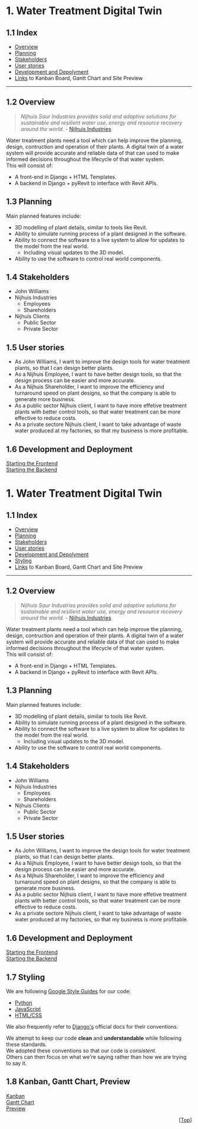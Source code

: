 # 1. Water Treatment Digital Twin 
## 1.1 Index
- [Overview](#12-overview)
- [Planning](#13-planning)
- [Stakeholders](#14-stakeholders)
- [User stories](#15-user-stories)
- [Development and Depolyment](#16-development-and-deployment)
- [Links](#17-kanban-and-gantt-chart) to Kanban Board, Gantt Chart and Site Preview 
---
## 1.2 Overview
> _Nijhuis Saur Industries provides solid and adaptive solutions for sustainable and resilient water use, energy and resource recovery around the world._ - [Nijhuis Industries](https://www.nijhuisindustries.com/)

Water treatment plants need a tool which can help improve the planning, design, contruction and operation of their plants. 
A digital twin of a water system will provide accurate and reliable data of that can used to make informed decisions throughout 
the lifecycle of that water system. \
This will consist of: 
  - A front-end in Django + HTML Templates. 
  - A backend in Django + pyRevit to interface with Revit APIs.

## 1.3 Planning
Main planned features include:
- 3D modelling of plant details, similar to tools like Revit.
- Ability to simulate running process of a plant designed in the software.
- Ability to connect the software to a live system to allow for updates to the model from the real world.
  - Including visual updates to the 3D model.
- Ability to use the software to control real world components.

## 1.4 Stakeholders
- John Williams
- Nijhuis Industries
  - Employees
  - Shareholders
- Nijhuis Clients
  - Public Sector
  - Private Sector

## 1.5 User stories
- As John Williams, I want to improve the design tools for water treatment plants, so that I can design better plants.
- As a Nijhuis Employee, I want to have better design tools, so that the design process can be easier and more accurate.
- As a Nijhuis Shareholder, I want to improve the efficiency and turnaround speed on plant designs, so that the company is able to generate more business.
- As a public sector Nijhuis client, I want to have more effetive treatment plants with better control tools, so that water treatment can be more effective to reduce costs.
- As a private sectore Nijhuis client, I want to take advantage of waste water produced at my factories, so that my business is more profitable.

 ## 1.6 Development and Deployment
 [Starting the Frontend](https://github.com/spe-uob/2022-WaterTreatmentDigitalTwin/blob/main/django/README.md) \
 [Starting the Backend](https://github.com/spe-uob/2022-WaterTreatmentDigitalTwin/blob/main/src/README.md) 
 
# 1. Water Treatment Digital Twin 
## 1.1 Index
- [Overview](#12-overview)
- [Planning](#13-planning)
- [Stakeholders](#14-stakeholders)
- [User stories](#15-user-stories)
- [Development and Depolyment](#16-development-and-deployment)
- [Styling](#17-styling)
- [Links](#18-kanban-gantt-chart-preview) to Kanban Board, Gantt Chart and Site Preview 
---
## 1.2 Overview
> _Nijhuis Saur Industries provides solid and adaptive solutions for sustainable and resilient water use, energy and resource recovery around the world._ - [Nijhuis Industries](https://www.nijhuisindustries.com/)

Water treatment plants need a tool which can help improve the planning, design, contruction and operation of their plants. 
A digital twin of a water system will provide accurate and reliable data of that can used to make informed decisions throughout 
the lifecycle of that water system. \
This will consist of: 
  - A front-end in Django + HTML Templates. 
  - A backend in Django + pyRevit to interface with Revit APIs.

## 1.3 Planning

Main planned features include:
- 3D modelling of plant details, similar to tools like Revit.
- Ability to simulate running process of a plant designed in the software.
- Ability to connect the software to a live system to allow for updates to the model from the real world.
  - Including visual updates to the 3D model.
- Ability to use the software to control real world components.


## 1.4 Stakeholders
- John Williams
- Nijhuis Industries
  - Employees
  - Shareholders
- Nijhuis Clients
  - Public Sector
  - Private Sector


## 1.5 User stories
- As John Williams, I want to improve the design tools for water treatment plants, so that I can design better plants.
- As a Nijhuis Employee, I want to have better design tools, so that the design process can be easier and more accurate.
- As a Nijhuis Shareholder, I want to improve the efficiency and turnaround speed on plant designs, so that the company is able to generate more business.
- As a public sector Nijhuis client, I want to have more effetive treatment plants with better control tools, so that water treatment can be more effective to reduce costs.
- As a private sectore Nijhuis client, I want to take advantage of waste water produced at my factories, so that my business is more profitable.
  

 ## 1.6 Development and Deployment
 [Starting the Frontend](https://github.com/spe-uob/2022-WaterTreatmentDigitalTwin/blob/main/django/README.md) \
 [Starting the Backend](https://github.com/spe-uob/2022-WaterTreatmentDigitalTwin/blob/main/src/README.md)
 
 ## 1.7 Styling
 We are following [Google Style Guides](https://google.github.io/styleguide/) for our code:
 - [Python](https://google.github.io/styleguide/pyguide.html) 
 - [JavaScript](https://google.github.io/styleguide/jsguide.html) 
 - [HTML/CSS](https://google.github.io/styleguide/htmlcssguide.html) 
 
 We also frequently refer to [Django's](https://docs.djangoproject.com/en/dev/internals/contributing/writing-code/coding-style/) official docs for their conventions.
 
We attempt to keep our code **clean** and **understandable** while following these standards. \
We adopted these conventions so that our code is *consistent*. \
Others can then focus on what we're saying rather than how we are trying to say it.
 
  ## 1.8 Kanban, Gantt Chart, Preview 
  [Kanban](https://github.com/spe-uob/2022-WaterTreatmentDigitalTwin/projects/1) \
  [Gantt Chart](https://uob-my.sharepoint.com/:x:/g/personal/ij21409_bristol_ac_uk/EX73IxO8MzxJpIT4n8v2akIBD4Ke-R7LHc50kl0CKyK-Aw?e=IhAzEd) \
  [Preview](https://github.com/spe-uob/2022-WaterTreatmentDigitalTwin/blob/main/django/PREVIEW.md)

<p align="right">[<a href="#11-index">Top</a>]</p>
